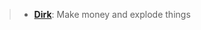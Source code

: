 > - [**Dirk**](https://docs.google.com/spreadsheets/d/131u5VYaqt8BsQ4kW_Y58bV4Cpby-lEJ6GJYHUL33rNo/edit#gid=989086139): Make money and explode things